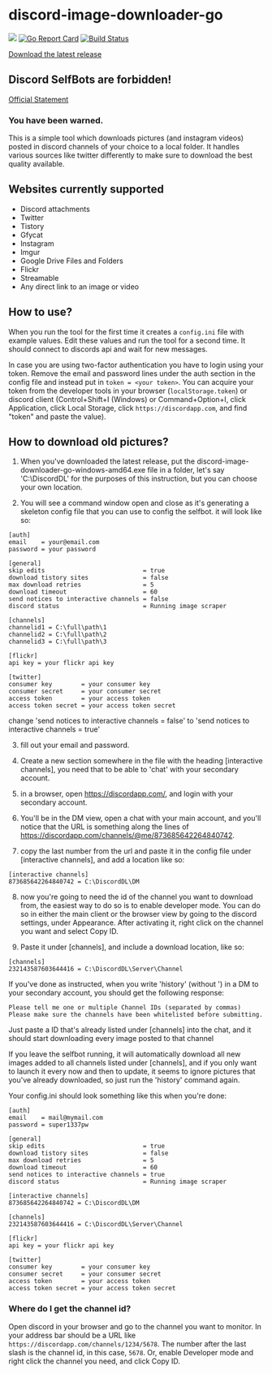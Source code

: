 # discord-image-downloader-go
[<img src="https://img.shields.io/badge/Support-me!-orange.svg">](https://www.paypal.me/swk) [![Go Report Card](https://goreportcard.com/badge/github.com/Seklfreak/discord-image-downloader-go)](https://goreportcard.com/report/github.com/Seklfreak/discord-image-downloader-go) [![Build Status](https://travis-ci.org/Seklfreak/discord-image-downloader-go.svg?branch=master)](https://travis-ci.org/Seklfreak/discord-image-downloader-go)

[Download the latest release](https://github.com/smokeofc/discord-image-downloader-go/releases/latest)

## Discord SelfBots are forbidden!
[Official Statement](https://support.discordapp.com/hc/en-us/articles/115002192352-Automated-user-accounts-self-bots-)
### You have been warned.

This is a simple tool which downloads pictures (and instagram videos) posted in discord channels of your choice to a local folder. It handles various sources like twitter differently to make sure to download the best quality available.

## Websites currently supported
- Discord attachments
- Twitter
- Tistory
- Gfycat
- Instagram
- Imgur
- Google Drive Files and Folders
- Flickr
- Streamable
- Any direct link to an image or video

## How to use?
When you run the tool for the first time it creates a `config.ini` file with example values. Edit these values and run the tool for a second time. It should connect to discords api and wait for new messages.

In case you are using two-factor authentication you have to login using your token. Remove the email and password lines under the auth section in the config file and instead put in `token = <your token>`. You can acquire your token from the developer tools in your browser (`localStorage.token`) or discord client (Control+Shift+I (Windows) or Command+Option+I, click Application, click Local Storage, click `https://discordapp.com`, and find "token" and paste the value).

## How to download old pictures?
1. When you've downloaded the latest release, put the discord-image-downloader-go-windows-amd64.exe file in a folder, let's say 'C:\DiscordDL' for the purposes of this instruction, but you can choose your own location.

2. You will see a command window open and close as it's generating a skeleton config file that you can use to config the selfbot. it will look like so:
```
[auth]
email    = your@email.com
password = your password

[general]
skip edits                           = true
download tistory sites               = false
max download retries                 = 5
download timeout                     = 60
send notices to interactive channels = false
discord status                       = Running image scraper

[channels]
channelid1 = C:\full\path\1
channelid2 = C:\full\path\2
channelid3 = C:\full\path\3

[flickr]
api key = your flickr api key

[twitter]
consumer key        = your consumer key
consumer secret     = your consumer secret
access token        = your access token
access token secret = your access token secret
```
change 'send notices to interactive channels = false' to 'send notices to interactive channels = true'

3. fill out your email and password.

4. Create a new section somewhere in the file with the heading [interactive channels], you need that to be able to 'chat' with your secondary account.

5. in a browser, open https://discordapp.com/, and login with your secondary account.

6. You'll be in the DM view, open a chat with your main account, and you'll notice that the URL is something along the lines of https://discordapp.com/channels/@me/873685642264840742.

7. copy the last number from the url and paste it in the config file under [interactive channels], and add a location like so:
```
[interactive channels]
873685642264840742 = C:\DiscordDL\DM
```
8. now you're going to need the id of the channel you want to download from, the easiest way to do so is to enable developer mode. You can do so in either the main client or the browser view by going to the discord settings, under Appearance. After activating it, right click on the channel you want and select Copy ID.

9. Paste it under [channels], and include a download location, like so:
```
[channels]
232143587603644416 = C:\DiscordDL\Server\Channel
```
If you've done as instructed, when you write 'history' (without ') in a DM to your secondary account, you should get the following response:
```
Please tell me one or multiple Channel IDs (separated by commas)
Please make sure the channels have been whitelisted before submitting.
```
Just paste a ID that's already listed under [channels] into the chat, and it should start downloading every image posted to that channel

If you leave the selfbot running, it will automatically download all new images added to all channels listed under [channels], and if you only want to launch it every now and then to update, it seems to ignore pictures that you've already downloaded, so just run the 'history' command again.

Your config.ini should look something like this when you're done:
```
[auth]
email    = mail@mymail.com
password = super1337pw

[general]
skip edits                           = true
download tistory sites               = false
max download retries                 = 5
download timeout                     = 60
send notices to interactive channels = true
discord status                       = Running image scraper

[interactive channels]
873685642264840742 = C:\DiscordDL\DM

[channels]
232143587603644416 = C:\DiscordDL\Server\Channel

[flickr]
api key = your flickr api key

[twitter]
consumer key        = your consumer key
consumer secret     = your consumer secret
access token        = your access token
access token secret = your access token secret
```

### Where do I get the channel id?
Open discord in your browser and go to the channel you want to monitor. In your address bar should be a URL like `https://discordapp.com/channels/1234/5678`. The number after the last slash is the channel id, in this case, `5678`. Or, enable Developer mode and right click the channel you need, and click Copy ID.
